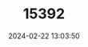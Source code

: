 ---
title: "15392"
category: "Opisthotropis spenceri"
draft: false
date: 2024-02-22 13:03:50
languages:
  English: ["Smith's Mountain Keelback", "Spencer’s Stream Snake"]
---